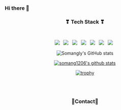 ### Hi there 👋

<!--
**somang1206/somang1206** is a ✨ _special_ ✨ repository because its `README.md` (this file) appears on your GitHub profile.

Here are some ideas to get you started:

- 🔭 I’m currently working on ...web
- 🌱 I’m currently learning ...
- 👯 I’m looking to collaborate on ...
- 🤔 I’m looking for help with ...
- 💬 Ask me about ...
- 📫 How to reach me: ...
- 😄 Pronouns: ...
- ⚡ Fun fact: ...



-->
<div align="center">
<h3 align="center"><b>❣ Tech Stack ❣</b></h3>
</br>
<p align="center">
<img src="https://img.shields.io/badge/HTML5-E34F26?style=flat-square&logo=HTML5&logoColor=white"/></a> &nbsp
<img src="https://img.shields.io/badge/CSS3-1572B6?style=flat-square&logo=CSS3&logoColor=white"/></a> &nbsp
<img src="https://img.shields.io/badge/JavaScript-F7DF1E?style=flat-square&logo=JavaScript&logoColor=white"/></a> &nbsp
<img src="https://img.shields.io/badge/React.js-4479A1?style=flat-square&logo=React&logoColor=white"/></a> &nbsp 
<img src="https://img.shields.io/badge/Photoshop-1F1E6E?style=flat-square&logo=Adobe Photoshop&logoColor=white"/></a> &nbsp 
<img src="https://img.shields.io/badge/Illustrator-6E341E?style=flat-square&logo=Adobe Illustrator&logoColor=white"/></a> &nbsp
<img src="https://img.shields.io/badge/Figma-121212?style=flat-square&logo=Figma&logoColor=white"/></a> &nbsp 
</p>


![Somangly's GitHub stats](https://github-readme-stats.vercel.app/api?username=somang1206&show_icons=true&theme=radical)


[![somang1206's github stats](https://github-readme-stats.vercel.app/api/top-langs/?username=somang1206&show_icons=true&hide_border=true&title_color=004386&icon_color=004386&layout=compact)](https://github.com/somang1206)


[![trophy](https://github-profile-trophy.vercel.app/?username=somang1206)](https://github.com/ryo-ma/github-profile-trophy)

</br>

<!-- [![Solved.ac
somang1206](http://mazassumnida.wtf/api/v2/generate_badge?boj={handle})](https://solved.ac/{handle}) -->

</br>
<h3><b>💌Contact💌</b></h3>

</div>
